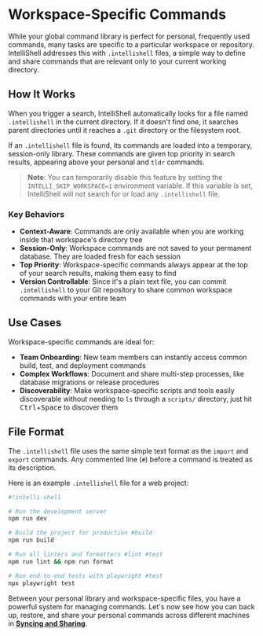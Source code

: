 # Workspace-Specific Commands

While your global command library is perfect for personal, frequently used commands, many tasks are specific to a
particular workspace or repository. IntelliShell addresses this with `.intellishell` files, a simple way to define and
share commands that are relevant only to your current working directory.

## How It Works

When you trigger a search, IntelliShell automatically looks for a file named `.intellishell` in the current directory. If
it doesn't find one, it searches parent directories until it reaches a `.git` directory or the filesystem root.

If an `.intellishell` file is found, its commands are loaded into a temporary, session-only library. These commands are
given top priority in search results, appearing above your personal and `tldr` commands.

> **Note**: You can temporarily disable this feature by setting the `INTELLI_SKIP_WORKSPACE=1` environment variable. If
> this variable is set, IntelliShell will not search for or load any `.intellishell` file.

### Key Behaviors

- **Context-Aware**: Commands are only available when you are working inside that workspace's directory tree
- **Session-Only**: Workspace commands are not saved to your permanent database. They are loaded fresh for each session
- **Top Priority**: Workspace-specific commands always appear at the top of your search results, making them easy to find
- **Version Controllable**: Since it's a plain text file, you can commit `.intellishell` to your Git repository to share
  common workspace commands with your entire team

## Use Cases

Workspace-specific commands are ideal for:

- **Team Onboarding**: New team members can instantly access common build, test, and deployment commands
- **Complex Workflows**: Document and share multi-step processes, like database migrations or release procedures
- **Discoverability**: Make workspace-specific scripts and tools easily discoverable without needing to `ls` through a
  `scripts/` directory, just hit <kbd>Ctrl</kbd>+<kbd>Space</kbd> to discover them

## File Format

The `.intellishell` file uses the same simple text format as the `import` and `export` commands. Any commented line (`#`)
before a command is treated as its description.

Here is an example `.intellishell` file for a web project:

```sh
#!intelli-shell

# Run the development server
npm run dev

# Build the project for production #build
npm run build

# Run all linters and formatters #lint #test
npm run lint && npm run format

# Run end-to-end tests with playwright #test
npx playwright test
```

Between your personal library and workspace-specific files, you have a powerful system for managing commands. Let's now
see how you can back up, restore, and share your personal commands across different machines in
[**Syncing and Sharing**](./syncing.md).
